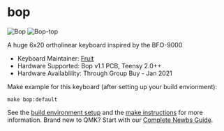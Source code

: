 # bop

![Bop](https://i.imgur.com/mEWmMgvh.jpg)
![Bop-top](https://i.imgur.com/DbjVdvVh.jpg)

A huge 6x20 ortholinear keyboard inspired by the BFO-9000

* Keyboard Maintainer: [Fruit](https://github.com/Blewis308)
* Hardware Supported: Bop v1.1 PCB, Teensy 2.0++
* Hardware Availablility: Through Group Buy - Jan 2021

Make example for this keyboard (after setting up your build envionment):

    make bop:default

See the [build environment setup](https://docs.qmk.fm/#/getting_started_build_tools) and the [make instructions](https://docs.qmk.fm/#/getting_started_make_guide) for more information. Brand new to QMK? Start with our [Complete Newbs Guide](https://docs.qmk.fm/#/newbs).
